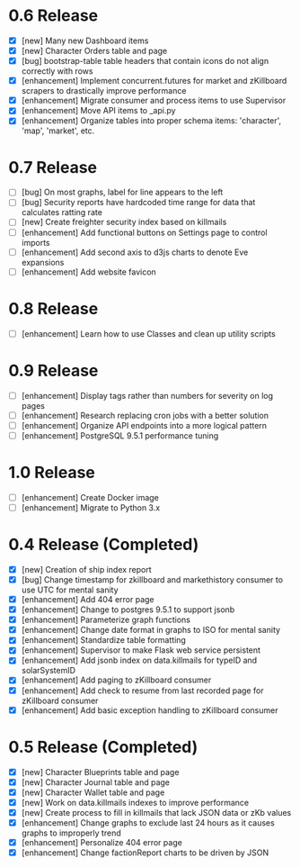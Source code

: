 0.6 Release
==================

- [x] [new] Many new Dashboard items  
- [x] [new] Character Orders table and page  
- [x] [bug] bootstrap-table table headers that contain icons do not align correctly with rows  
- [x] [enhancement] Implement concurrent.futures for market and zKillboard scrapers to drastically improve performance  
- [x] [enhancement] Migrate consumer and process items to use Supervisor  
- [x] [enhancement] Move API items to _api.py  
- [x] [enhancement] Organize tables into proper schema items: 'character', 'map', 'market', etc.  

0.7 Release
==================

- [ ] [bug] On most graphs, label for line appears to the left  
- [ ] [bug] Security reports have hardcoded time range for data that calculates ratting rate  
- [ ] [new] Create freighter security index based on killmails  
- [ ] [enhancement] Add functional buttons on Settings page to control imports  
- [ ] [enhancement] Add second axis to d3js charts to denote Eve expansions  
- [ ] [enhancement] Add website favicon  

0.8 Release
==================

- [ ] [enhancement] Learn how to use Classes and clean up utility scripts  

0.9 Release
==================

- [ ] [enhancement] Display tags rather than numbers for severity on log pages  
- [ ] [enhancement] Research replacing cron jobs with a better solution  
- [ ] [enhancement] Organize API endpoints into a more logical pattern  
- [ ] [enhancement] PostgreSQL 9.5.1 performance tuning  

1.0 Release
==================

- [ ] [enhancement] Create Docker image  
- [ ] [enhancement] Migrate to Python 3.x  

0.4 Release (Completed)
==================
  
- [x] [new] Creation of ship index report  
- [x] [bug] Change timestamp for zkillboard and markethistory consumer to use UTC for mental sanity   
- [x] [enhancement] Add 404 error page  
- [x] [enhancement] Change to postgres 9.5.1 to support jsonb  
- [x] [enhancement] Parameterize graph functions  
- [x] [enhancement] Change date format in graphs to ISO for mental sanity  
- [x] [enhancement] Standardize table formatting  
- [x] [enhancement] Supervisor to make Flask web service persistent  
- [x] [enhancement] Add jsonb index on data.killmails for typeID and solarSystemID
- [x] [enhancement] Add paging to zKillboard consumer
- [x] [enhancement] Add check to resume from last recorded page for zKillboard consumer  
- [x] [enhancement] Add basic exception handling to zKillboard consumer  

0.5 Release (Completed)
==================

- [x] [new] Character Blueprints table and page  
- [x] [new] Character Journal table and page  
- [x] [new] Character Wallet table and page  
- [x] [new] Work on data.killmails indexes to improve performance  
- [x] [new] Create process to fill in killmails that lack JSON data or zKb values    
- [x] [enhancement] Change graphs to exclude last 24 hours as it causes graphs to improperly trend  
- [x] [enhancement] Personalize 404 error page  
- [x] [enhancement] Change factionReport charts to be driven by JSON  
